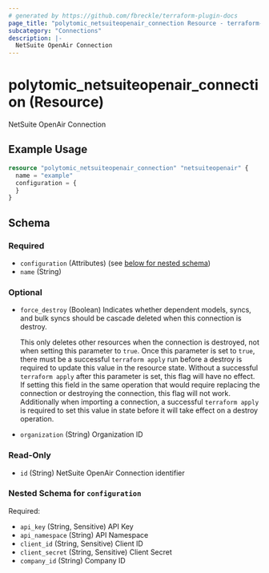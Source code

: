 ```yaml
---
# generated by https://github.com/fbreckle/terraform-plugin-docs
page_title: "polytomic_netsuiteopenair_connection Resource - terraform-provider-polytomic"
subcategory: "Connections"
description: |-
  NetSuite OpenAir Connection
---
```


# polytomic_netsuiteopenair_connection (Resource)

NetSuite OpenAir Connection

## Example Usage

```terraform
resource "polytomic_netsuiteopenair_connection" "netsuiteopenair" {
  name = "example"
  configuration = {
  }
}
```

<!-- schema generated by tfplugindocs -->
## Schema

### Required

- `configuration` (Attributes) (see [below for nested schema](#nestedatt--configuration))
- `name` (String)

### Optional

- `force_destroy` (Boolean) Indicates whether dependent models, syncs, and bulk syncs should be cascade
deleted when this connection is destroy.

  This only deletes other resources when the connection is destroyed, not when
setting this parameter to `true`. Once this parameter is set to `true`, there
must be a successful `terraform apply` run before a destroy is required to
update this value in the resource state. Without a successful `terraform apply`
after this parameter is set, this flag will have no effect. If setting this
field in the same operation that would require replacing the connection or
destroying the connection, this flag will not work. Additionally when importing
a connection, a successful `terraform apply` is required to set this value in
state before it will take effect on a destroy operation.
- `organization` (String) Organization ID

### Read-Only

- `id` (String) NetSuite OpenAir Connection identifier

<a id="nestedatt--configuration"></a>
### Nested Schema for `configuration`

Required:

- `api_key` (String, Sensitive) API Key
- `api_namespace` (String) API Namespace
- `client_id` (String, Sensitive) Client ID
- `client_secret` (String, Sensitive) Client Secret
- `company_id` (String) Company ID


